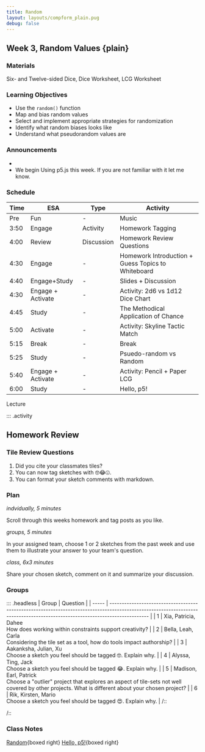 ```yaml
---
title: Random
layout: layouts/compform_plain.pug
debug: false
---
```


## Week 3, Random Values {plain}

### Materials
Six- and Twelve-sided Dice, Dice Worksheet, LCG Worksheet

### Learning Objectives
- Use the `random()` function
- Map and bias random values
- Select and implement appropriate strategies for randomization
- Identify what random biases looks like
- Understand what pseudorandom values are


### Announcements

- 
- We begin Using p5.js this week. If you are not familiar with it let me know.


### Schedule
| Time | ESA               | Type       | Activity                                           |
| ---- | ----------------- | ---------- | -------------------------------------------------- |
| Pre  | Fun               | -          | Music                                              |
| 3:50 | Engage            | Activity   | Homework Tagging                                   |
| 4:00 | Review            | Discussion | Homework Review Questions                          |
| 4:30 | Engage            | -          | Homework Introduction + Guess Topics to Whiteboard |
| 4:40 | Engage+Study      | -          | Slides + Discussion                                |
| 4:30 | Engage + Activate | -          | Activity: 2d6 vs 1d12 Dice Chart                   |
| 4:45 | Study             | -          | The Methodical Application of Chance               |
| 5:00 | Activate          | -          | Activity: Skyline Tactic Match                     |
| 5:15 | Break             | -          | Break                                              |
| 5:25 | Study             | -          | Psuedo-random vs Random                            |
| 5:40 | Engage + Activate | -          | Activity: Pencil + Paper LCG                       |
| 6:00 | Study             | -          | Hello, p5!                                         |

Lecture

::: .activity
## Homework Review

### Tile Review Questions

1. Did you cite your classmates tiles?
2. You can now tag sketches with 🤓😂😍. 
3. You can format your sketch comments with markdown.

### Plan
*indvidually, 5 minutes*

Scroll through this weeks homework and tag posts as you like.

*groups, 5 minutes*

In your assigned team, choose 1 or 2 sketches from the past week and use them to illustrate your answer to your team's question.

*class, 6x3 minutes*

Share your chosen sketch, comment on it and summarize your discussion.


### Groups

::: .headless
| Group | Question                                                                                                                                                                     |
| ----- | ---------------------------------------------------------------------------------------------------------------------------------------------------------------------------- |
| 1     | Xia, Patricia, Dahee <br/>How does working within constraints support creativity?                                                                                            |
| 2     | Bella, Leah, Carla <br/>Considering the tile set as a tool, how do tools impact authorship?                                                                                  |
| 3     | Aakanksha, Julian, Xu <br/>Choose a sketch you feel should be tagged 🤓. Explain why.                                                                                        |
| 4     | Alyssa, Ting, Jack <br/>Choose a sketch you feel should be tagged 😂. Explain why.                                                                                           |
| 5     | Madison, Earl, Patrick <br/>Choose a "outlier" project that explores an aspect of tile-sets not well covered by other projects. What is different about your chosen project? |
| 6     | Rik, Kirsten, Mario <br>Choose a sketch you feel should be tagged 😍. Explain why.                                                                                           |
/::


<!-- 1. *Xia, Patricia, Dahee* <br/>How does working within constraints support creativity?
2. *Bella, Leah, Carla* <br/>Considering the tile set as a tool, how do tools impact authorship?
3. *Aakanksha, Julian, Xu* <br/>Choose a sketch you feel should be tagged 🤓. Explain why.
4. *Alyssa, Ting, Jack* <br/>Choose a sketch you feel should be tagged 😂. Explain why.
5. *Madison, Earl, Patrick* <br/>Choose a "outlier" project that explores an aspect of tile-sets not well covered by other projects. What is different about your chosen project?
6. *Rik, Kirsten, Mario* <br>Choose a sketch you feel should be tagged 😍. Explain why. -->


/::
<!-- Choose a project that presents an interesting direction for further design inquiry. Suggest possible variations on this project. -->


### Class Notes

[Random](./index.html){boxed right}
[Hello, p5!](../p5/index.html){boxed right}


<style> 
    .headless thead {
        display: none;
    }
</style>